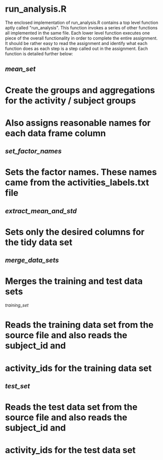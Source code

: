 **run_analysis.R**
==================
The enclosed implementation of run_analysis.R contains a top level
function aptly called "run_analysis". This function invokes a series of
other functions all implemented in the same file. Each lower level function
executes one piece of the overall functionality in order to complete the entire
assignment. It should be rather easy to read the assignment and identify what each
function does as each step is a step called out in the assignment.
Each function is detailed further below:

*mean_set*
----------
# Create the groups and aggregations for the activity / subject groups
# Also assigns reasonable names for each data frame column

*set_factor_names*
------------------
# Sets the factor names. These names came from the activities_labels.txt file

*extract_mean_and_std*
----------------------
# Sets only the desired columns for the tidy data set


*merge_data_sets*
-----------------
# Merges the training and test data sets

*training_set*
# Reads the training data set from the source file and also reads the subject_id and
# activity_ids for the training data set

*test_set*
----------
# Reads the test data set from the source file and also reads the subject_id and
# activity_ids for the test data set
 